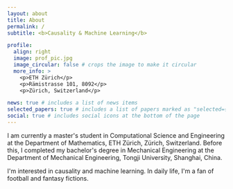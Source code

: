 ```yaml
---
layout: about
title: About
permalink: /
subtitle: <b>Causality & Machine Learning</b>

profile:
  align: right
  image: prof_pic.jpg
  image_circular: false # crops the image to make it circular
  more_info: >
    <p>ETH Zürich</p>
    <p>Rämistrasse 101, 8092</p>
    <p>Zürich, Switzerland</p>

news: true # includes a list of news items
selected_papers: true # includes a list of papers marked as "selected={true}"
social: true # includes social icons at the bottom of the page
---
```


I am currently a master's student in Computational Science and Engineering at the Department of Mathematics, ETH Zürich, Zürich, Switzerland. Before this, I completed my bachelor's degree in Mechanical Engineering at the Department of Mechanical Engineering, Tongji University, Shanghai, China.

I'm interested in causality and machine learning. In daily life, I'm a fan of football and fantasy fictions.
